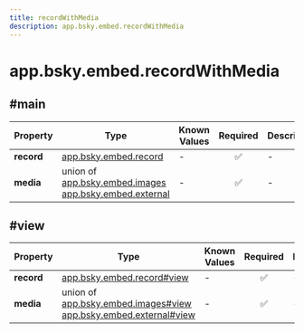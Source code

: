 ```yaml
---
title: recordWithMedia
description: app.bsky.embed.recordWithMedia
---
```


# app.bsky.embed.recordWithMedia

## #main

| Property | Type | Known Values | Required | Description |
| --- | --- | --- | :---: | --- |
| **record** | [app.bsky.embed.record](../../../../lexicons/app/bsky/embed/record.md#main) | - | ✅ | - |
| **media** | union of <br/>[app.bsky.embed.images](../../../../lexicons/app/bsky/embed/images.md#main)<br/>[app.bsky.embed.external](../../../../lexicons/app/bsky/embed/external.md#main) | - | ✅ | - |

## #view

| Property | Type | Known Values | Required | Description |
| --- | --- | --- | :---: | --- |
| **record** | [app.bsky.embed.record#view](../../../../lexicons/app/bsky/embed/record.md#view) | - | ✅ | - |
| **media** | union of <br/>[app.bsky.embed.images#view](../../../../lexicons/app/bsky/embed/images.md#view)<br/>[app.bsky.embed.external#view](../../../../lexicons/app/bsky/embed/external.md#view) | - | ✅ | - |
